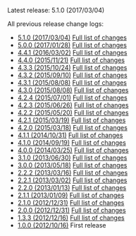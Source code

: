 Latest release: 5.1.0 (2017/03/04)

All previous release change logs:

* [5.1.0 (2017/03/04)](Documentation/Changelog/5.1.0.md) [Full list of changes](https://github.com/FluidTYPO3/fluidcontent/compare/5.0.0...5.1.0)
* [5.0.0 (2017/01/28)](Documentation/Changelog/5.0.0.md) [Full list of changes](https://github.com/FluidTYPO3/fluidcontent/compare/4.4.1...5.0.0)
* [4.4.1 (2016/03/02)](Documentation/Changelog/4.4.1.md) [Full list of changes](https://github.com/FluidTYPO3/fluidcontent/compare/4.4.0...4.4.1)
* [4.4.0 (2015/11/21)](Documentation/Changelog/4.4.0.md) [Full list of changes](https://github.com/FluidTYPO3/fluidcontent/compare/4.3.3...4.4.0)
* [4.3.3 (2015/10/24)](Documentation/Changelog/4.3.3.md) [Full list of changes](https://github.com/FluidTYPO3/fluidcontent/compare/4.3.2...4.3.3)
* [4.3.2 (2015/09/10)](Documentation/Changelog/4.3.2.md) [Full list of changes](https://github.com/FluidTYPO3/fluidcontent/compare/4.3.1...4.3.2)
* [4.3.1 (2015/08/08)](Documentation/Changelog/4.3.1.md) [Full list of changes](https://github.com/FluidTYPO3/fluidcontent/compare/4.3.0...4.3.1)
* [4.3.0 (2015/08/08)](Documentation/Changelog/4.3.0.md) [Full list of changes](https://github.com/FluidTYPO3/fluidcontent/compare/4.2.4...4.3.0)
* [4.2.4 (2015/07/01)](Documentation/Changelog/4.2.4.md) [Full list of changes](https://github.com/FluidTYPO3/fluidcontent/compare/4.2.3...4.2.4)
* [4.2.3 (2015/06/26)](Documentation/Changelog/4.2.3.md) [Full list of changes](https://github.com/FluidTYPO3/fluidcontent/compare/4.2.2...4.2.3)
* [4.2.2 (2015/05/20)](Documentation/Changelog/4.2.2.md) [Full list of changes](https://github.com/FluidTYPO3/fluidcontent/compare/4.2.1...4.2.2)
* [4.2.1 (2015/03/19)](Documentation/Changelog/4.2.1.md) [Full list of changes](https://github.com/FluidTYPO3/fluidcontent/compare/4.2.0...4.2.1)
* [4.2.0 (2015/03/18)](Documentation/Changelog/4.2.0.md) [Full list of changes](https://github.com/FluidTYPO3/fluidcontent/compare/4.1.1...4.2.0)
* [4.1.1 (2014/10/31)](Documentation/Changelog/4.1.1.md) [Full list of changes](https://github.com/FluidTYPO3/fluidcontent/compare/4.1.0...4.1.1)
* [4.1.0 (2014/09/19)](Documentation/Changelog/4.1.0.md) [Full list of changes](https://github.com/FluidTYPO3/fluidcontent/compare/4.0.0...4.1.0)
* [4.0.0 (2014/03/25)](Documentation/Changelog/4.0.0.md) [Full list of changes](https://github.com/FluidTYPO3/fluidcontent/compare/3.1.0...4.0.0)
* [3.1.0 (2013/06/30)](Documentation/Changelog/3.1.0.md) [Full list of changes](https://github.com/FluidTYPO3/fluidcontent/compare/3.0.0...3.1.0)
* [3.0.0 (2013/05/18)](Documentation/Changelog/3.0.0.md) [Full list of changes](https://github.com/FluidTYPO3/fluidcontent/compare/2.2.2...3.0.0)
* [2.2.2 (2013/03/16)](Documentation/Changelog/2.2.2.md) [Full list of changes](https://github.com/FluidTYPO3/fluidcontent/compare/2.2.1...2.2.2)
* [2.2.1 (2013/03/02)](Documentation/Changelog/2.2.1.md) [Full list of changes](https://github.com/FluidTYPO3/fluidcontent/compare/2.2.0...2.2.1)
* [2.2.0 (2013/01/13)](Documentation/Changelog/2.2.0.md) [Full list of changes](https://github.com/FluidTYPO3/fluidcontent/compare/2.1.1...2.2.0)
* [2.1.1 (2013/01/09)](Documentation/Changelog/2.1.1.md) [Full list of changes](https://github.com/FluidTYPO3/fluidcontent/compare/2.1.0...2.1.1)
* [2.1.0 (2012/12/31)](Documentation/Changelog/2.1.0.md) [Full list of changes](https://github.com/FluidTYPO3/fluidcontent/compare/2.0.0...2.1.0)
* [2.0.0 (2012/12/31)](Documentation/Changelog/2.0.0.md) [Full list of changes](https://github.com/FluidTYPO3/fluidcontent/compare/1.3.3...2.0.0)
* [1.3.3 (2012/12/16)](Documentation/Changelog/1.3.3.md) [Full list of changes](https://github.com/FluidTYPO3/fluidcontent/compare/1.0.0...1.3.3)
* [1.0.0 (2012/10/16)](Documentation/Changelog/1.0.0.md) First release